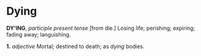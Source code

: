 # Dying

**DY'ING**, _participle present tense_ \[from die.\] Losing life; perishing; expiring; fading away; languishing.

**1.** _adjective_ Mortal; destined to death; as _dying_ bodies.